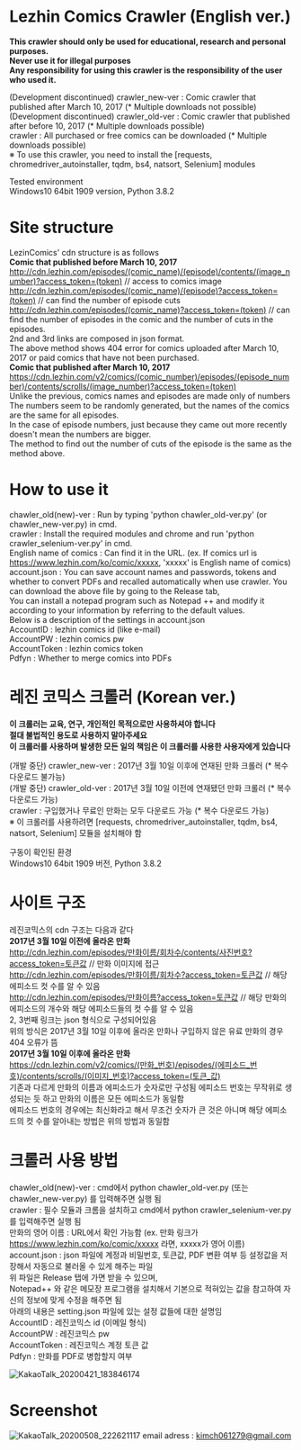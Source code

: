 # Lezhin Comics Crawler (English ver.)  
****This crawler should only be used for educational, research and personal purposes.****  
****Never use it for illegal purposes****  
****Any responsibility for using this crawler is the responsibility of the user who used it.****  

(Development discontinued) crawler_new-ver : Comic crawler that published after March 10, 2017 (* Multiple downloads not possible)  
(Development discontinued) crawler_old-ver : Comic crawler that published after before 10, 2017 (* Multiple downloads possible)  
crawler : All purchased or free comics can be downloaded (* Multiple downloads possible)  
※ To use this crawler, you need to install the [requests, chromedriver_autoinstaller, tqdm, bs4, natsort, Selenium] modules  

Tested environment  
Windows10 64bit 1909 version, Python 3.8.2  

# Site structure  
LezinComics' cdn structure is as follows  
****Comic that published before March 10, 2017****  
http://cdn.lezhin.com/episodes/(comic_name)/(episode)/contents/(image_number)?access_token=(token) // access to comics image  
http://cdn.lezhin.com/episodes/(comic_name)/(episode)?access_token=(token) // can find the number of episode cuts  
http://cdn.lezhin.com/episodes/(comic_name)?access_token=(token) // can find the number of episodes in the comic and the number of cuts in the episodes.  
2nd and 3rd links are composed in json format.  
The above method shows 404 error for comics uploaded after March 10, 2017 or paid comics that have not been purchased.  
****Comic that published after March 10, 2017****  
https://cdn.lezhin.com/v2/comics/(comic_number)/episodes/(episode_number)/contents/scrolls/(image_number)?access_token=(token)  
Unlike the previous, comics names and episodes are made only of numbers  
The numbers seem to be randomly generated, but the names of the comics are the same for all episodes.  
In the case of episode numbers, just because they came out more recently doesn't mean the numbers are bigger.  
The method to find out the number of cuts of the episode is the same as the method above.  

# How to use it
chawler_old(new)-ver : Run by typing 'python chawler_old-ver.py' (or chawler_new-ver.py) in cmd.  
crawler : Install the required modules and chrome and run 'python crawler_selenium-ver.py' in cmd.  
English name of comics : Can find it in the URL.
(ex. If comics url is https://www.lezhin.com/ko/comic/xxxxx, 'xxxxx' is English name of comics)  
account.json : You can save account names and passwords, tokens and whether to convert PDFs and recalled automatically when use crawler. 
You can download the above file by going to the Release tab,  
You can install a notepad program such as Notepad ++ and modify it according to your information by referring to the default values.    
Below is a description of the settings in account.json  
AccountID : lezhin comics id (like e-mail)  
AccountPW : lezhin comics pw  
AccountToken : lezhin comics token  
Pdfyn : Whether to merge comics into PDFs  

# 레진 코믹스 크롤러 (Korean ver.)
****이 크롤러는 교육, 연구, 개인적인 목적으로만 사용하셔야 합니다****  
****절대 불법적인 용도로 사용하지 말아주세요****  
****이 크롤러를 사용하며 발생한 모든 일의 책임은 이 크롤러를 사용한 사용자에게 있습니다****  

(개발 중단) crawler_new-ver : 2017년 3월 10일 이후에 연재된 만화 크롤러 (* 복수 다운로드 불가능)  
(개발 중단) crawler_old-ver : 2017년 3월 10일 이전에 연재됐던 만화 크롤러 (* 복수 다운로드 가능)  
crawler : 구입했거나 무료인 만화는 모두 다운로드 가능 (* 복수 다운로드 가능)  
※ 이 크롤러를 사용하려면 [requests, chromedriver_autoinstaller, tqdm, bs4, natsort, Selenium] 모듈을 설치해야 함  

구동이 확인된 환경  
Windows10 64bit 1909 버전, Python 3.8.2   

# 사이트 구조  
레진코믹스의 cdn 구조는 다음과 같다  
****2017년 3월 10일 이전에 올라온 만화****  
http://cdn.lezhin.com/episodes/만화이름/회차수/contents/사진번호?access_token=토큰값 // 만화 이미지에 접근  
http://cdn.lezhin.com/episodes/만화이름/회차수?access_token=토큰값 // 해당 에피소드 컷 수를 알 수 있음  
http://cdn.lezhin.com/episodes/만화이름?access_token=토큰값 // 해당 만화의 에피소드의 개수와 해당 에피소드들의 컷 수를 알 수 있음  
2, 3번째 링크는 json 형식으로 구성되어있음  
위의 방식은 2017년 3월 10일 이후에 올라온 만화나 구입하지 않은 유료 만화의 경우 404 오류가 뜸  
****2017년 3월 10일 이후에 올라온 만화****  
https://cdn.lezhin.com/v2/comics/(만화_번호)/episodes/(에피소드_번호)/contents/scrolls/(이미지_번호)?access_token=(토큰_값)  
기존과 다르게 만화의 이름과 에피소드가 숫자로만 구성됨
에피소드 번호는 무작위로 생성되는 듯 하고 만화의 이름은 모든 에피소드가 동일함  
에피소드 번호의 경우에는 최신화라고 해서 무조건 숫자가 큰 것은 아니며 해당 에피소드의 컷 수를 알아내는 방법은 위의 방법과 동일함 

# 크롤러 사용 방법  
chawler_old(new)-ver : cmd에서 python chawler_old-ver.py (또는 chawler_new-ver.py) 를 입력해주면 실행 됨  
crawler : 필수 모듈과 크롬을 설치하고 cmd에서 python crawler_selenium-ver.py 를 입력해주면 실행 됨  
만화의 영어 이름 : URL에서 확인 가능함 
(ex. 만화 링크가 https://www.lezhin.com/ko/comic/xxxxx 라면, xxxxx가 영어 이름)  
account.json : json 파일에 계정과 비밀번호, 토큰값, PDF 변환 여부 등 설정값을 저장해서 자동으로 불러올 수 있게 해주는 파일  
위 파일은 Release 탭에 가면 받을 수 있으며,  
Notepad++ 와 같은 메모장 프로그램을 설치해서 기본으로 적혀있는 값을 참고하여 자신의 정보에 맞게 수정을 해주면 됨  
아래의 내용은 setting.json 파일에 있는 설정 값들에 대한 설명임  
AccountID : 레진코믹스 id (이메일 형식)  
AccountPW : 레진코믹스 pw  
AccountToken : 레진코믹스 계정 토큰 값  
Pdfyn : 만화를 PDF로 병합할지 여부  

![KakaoTalk_20200421_183846174](https://user-images.githubusercontent.com/10193967/79850899-82a56d00-83ff-11ea-9940-3724fc2d9b13.png)  

# Screenshot  
![KakaoTalk_20200508_222621117](https://user-images.githubusercontent.com/10193967/81410104-2c645800-917b-11ea-8ce3-4d9b68471d65.png) 
email adress : kimch061279@gmail.com
